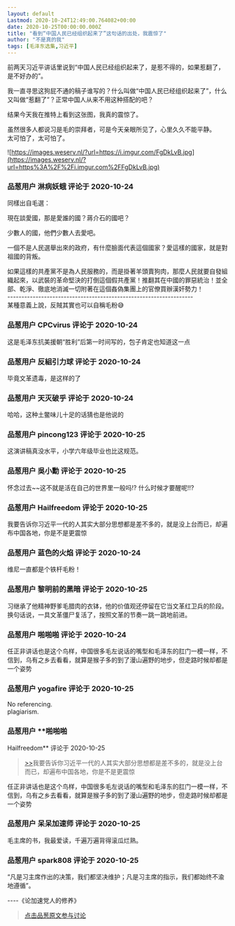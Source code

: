 ```yaml
---
layout: default
Lastmod: 2020-10-24T12:49:00.764082+00:00
date: 2020-10-25T00:00:00.000Z
title: "看到“中国人民已经组织起来了”这句话的出处，我震惊了"
author: "不是真的我"
tags: [毛泽东选集,习近平]
---
```


前两天习近平讲话里说到“中国人民已经组织起来了，是惹不得的，如果惹翻了，是不好办的”。  
  
我一直寻思这狗屁不通的稿子谁写的？什么叫做“中国人民已经组织起来了”，什么又叫做“惹翻了”？正常中国人从来不用这种搭配的吧？  
  
结果今天我在推特上看到这张图，我真的震惊了。  
  
虽然很多人都说习是毛的崇拜者，可是今天亲眼所见了，心里久久不能平静。  
太可怕了，太可怕了。  
  
![https://images.weserv.nl/?url=https://i.imgur.com/FgDkLvB.jpg](https://images.weserv.nl/?url=https%3A%2F%2Fi.imgur.com%2FFgDkLvB.jpg)

            
### 品葱用户 **淋病妖蛾** 评论于 2020-10-24
        
同樣出自毛選：  
  
現在談愛國，那是愛誰的國？蔣介石的國吧？  
  
少數人的國，他們少數人去愛吧。  
  
一個不是人民選舉出來的政府，有什麼臉面代表這個國家？愛這樣的國家，就是對祖國的背叛。  
  
如果這樣的共產黨不是為人民服務的，而是掛著羊頭賣狗肉，那麼人民就要自發組織起來，以武裝的革命堅決的打倒這個假共產黨！推翻其在中國的罪惡統治！並全部、乾淨、徹底地消滅一切附著在這個姦偽集團上的官僚買辦漢奸勢力！  
\------------------------------------------------------------------  
某種意義上說，反賊其實也可以自稱毛粉😅
        


            
### 品葱用户 **CPCvirus** 评论于 2020-10-24
        
这是毛泽东抗美援朝“胜利”后第一时间写的，包子肯定也知道这一点
        


            
### 品葱用户 **反組引力球** 评论于 2020-10-24
        
毕竟文革遗毒，是这样的了
        


            
### 品葱用户 **天灭破乎** 评论于 2020-10-24
        
哈哈，这种土鳖味儿十足的话猜也是他说的
        


            
### 品葱用户 **pincong123** 评论于 2020-10-25
        
这演讲稿真没水平，小学六年级毕业也比这规范。
        


            
### 品葱用户 **吳小勳** 评论于 2020-10-25
        
怀念过去~~这不就是活在自己的世界里一般吗!? 什么时候才要醒呢!!?
        


            
### 品葱用户 **Hailfreedom** 评论于 2020-10-25
        
我要告诉你习近平一代的人其实大部分思想都是差不多的，就是没上台而已，却遍布中国各地，你是不是更震惊
        


            
### 品葱用户 **蓝色的火焰** 评论于 2020-10-24
        
维尼一直都是个铁杆毛粉！
        


            
### 品葱用户 **黎明前的黑暗** 评论于 2020-10-25
        
习继承了他精神野爹毛腊肉的衣钵，他的价值观还停留在它当文革红卫兵的阶段。  
换句话说，一具文革僵尸复活了，按照文革的节奏一跳一跳地前进。
        


            
### 品葱用户 **啪啪啪** 评论于 2020-10-24
        
任正非讲话也是这个鸟样，中国很多毛左说话的嘴型和毛泽东的肛门一模一样，不信到，乌有之乡去看看，就算是猴子多的到了漫山遍野的地步，但走路时候却都是一个姿势
        


            
### 品葱用户 **yogafire** 评论于 2020-10-25
        
No referencing.  
plagiarism.
        


            
### 品葱用户 **啪啪啪 
Hailfreedom** 评论于 2020-10-25
        
> [\>>]( "/article/item_id-524524#")我要告诉你习近平一代的人其实大部分思想都是差不多的，就是没上台而已，却遍布中国各地，你是不是更震惊

  
任正非讲话也是这个鸟样，中国很多毛左说话的嘴型和毛泽东的肛门一模一样，不信到，乌有之乡去看看，就算是猴子多的到了漫山遍野的地步，但走路时候却都是一个姿势
        


            
### 品葱用户 **呆呆加速师** 评论于 2020-10-25
        
毛主席的书，我最爱读，千遍万遍背得滚瓜烂熟。
        


            
### 品葱用户 **spark808** 评论于 2020-10-25
        
“凡是习主席作出的决策，我们都坚决维护；凡是习主席的指示，我们都始终不渝地遵循”。  
  
\----《论加速党人的修养》
        






> [点击品葱原文参与讨论](https://pincong.rocks/article/25476)

